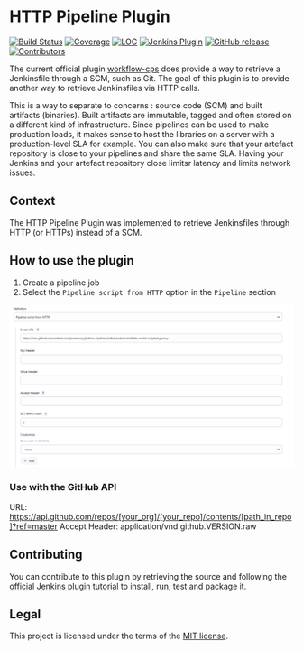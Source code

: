 # HTTP Pipeline Plugin

[![Build Status](https://ci.jenkins.io/buildStatus/icon?job=Plugins/pipeline-cps-http-plugin/main)](https://ci.jenkins.io/job/plugins/job/pipeline-cps-http-plugin/)
[![Coverage](https://ci.jenkins.io/job/Plugins/job/pipeline-cps-http-plugin/job/main/badge/icon?status=${instructionCoverage}&subject=coverage&color=${colorInstructionCoverage})](https://ci.jenkins.io/job/Plugins/job/pipeline-cps-http-plugin/job/main)
[![LOC](https://ci.jenkins.io/job/Plugins/job/pipeline-cps-http-plugin/job/main/badge/icon?job=test&status=${lineOfCode}&subject=line%20of%20code&color=blue)](https://ci.jenkins.io/job/Plugins/job/pipeline-cps-http-plugin/job/main)
[![Jenkins Plugin](https://img.shields.io/jenkins/plugin/v/pipeline-cps-http.svg)](https://plugins.jenkins.io/pipeline-cps-http/)
[![GitHub release](https://img.shields.io/github/release/jenkinsci/pipeline-cps-http-plugin.svg?label=changelog)](https://github.com/jenkinsci/pipeline-cps-http-plugin/releases/latest)
[![Contributors](https://img.shields.io/github/contributors/jenkinsci/pipeline-cps-http-plugin.svg)](https://github.com/jenkinsci/pipeline-cps-http-plugin/graphs/contributors)

The current official plugin [workflow-cps](https://github.com/jenkinsci/workflow-cps-plugin/) does provide a way to retrieve a Jenkinsfile through a SCM, such as Git. The goal of this plugin is to provide another way to retrieve Jenkinsfiles via HTTP calls.

This is a way to separate to concerns : source code (SCM) and built artifacts (binaries). Built artifacts are immutable, tagged and often stored on a different kind of infrastructure. Since pipelines can be used to make production loads, it makes sense to host the libraries on a server with a production-level SLA for example. You can also make sure that your artefact repository is close to your pipelines and share the same SLA. Having your Jenkins and your artefact repository close limitsr latency and limits network issues.

## Context

The HTTP Pipeline Plugin was implemented to retrieve Jenkinsfiles through HTTP (or HTTPs) instead of a SCM.

## How to use the plugin

1. Create a pipeline job
2. Select the `Pipeline script from HTTP` option in the `Pipeline` section

![Example](example.png)

### Use with the GitHub API

URL: https://api.github.com/repos/[your_org]/[your_repo]/contents/[path_in_repo]?ref=master
Accept Header: application/vnd.github.VERSION.raw

## Contributing

You can contribute to this plugin by retrieving the source and following the [official Jenkins plugin tutorial](https://wiki.jenkins.io/display/JENKINS/Plugin+tutorial) to install, run, test and package it.

## Legal

This project is licensed under the terms of the [MIT license](LICENSE).
